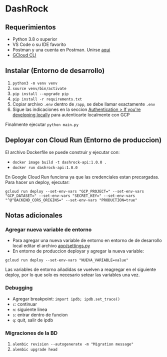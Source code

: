 # DashRock

## Requerimientos

- Python 3.8 o superior
- VS Code o su IDE favorito
- Postman y una cuenta en Postman. Unirse [aqui](https://app.getpostman.com/join-team?invite_code=c4b0075a6d44af142ae2eb28f274aba7&target_code=a2ce38ed2a0b30522c0a3b9a356cf414)
- [GCloud CLI](https://cloud.google.com/sdk/docs/install)

## Instalar (Entorno de desarrollo)

1. `python3 -m venv venv`
2. `source venv/bin/activate`
3. `pip install --upgrade pip`
4. `pip install -r requirements.txt`
5. Copiar archivo `.env` dentro de `/app`, se debe llamar exactamente `.env`
6. Sigue las indicaciones en la seccion [Authentication > If you're developing locally](https://googleapis.dev/python/google-api-core/latest/auth.html) para autenticarte localmente con GCP

Finalmente ejecutar `python main.py`

## Deployar con Cloud Run (Entorno de produccion)

El archivo Dockerfile se puede construir y ejecutar con:

- `docker image build -t dashrock-api:1.0.0 .`
- `docker run dashrock-api:1.0.0`

En Google Cloud Run funciona ya que las credenciales estan precargadas. Para hacer un deploy, ejecutar:

```
gcloud run deploy --set-env-vars "GCP_PROJECT=" --set-env-vars "GCP_DATASET=" --set-env-vars "SECRET_KEY=" --set-env-vars "^@^BACKEND_CORS_ORIGINS=" --set-env-vars "PRODUCTION=true"
```

## Notas adicionales

### Agregar nueva variable de entorno

- Para agregar una nueva variable de entorno en entorno de de desarrollo local editar el archivo [app/settings.py](app/settings.py)
- En entorno de produccion deployar y agregar la nueva variable:
```
gcloud run deploy --set-env-vars "NUEVA_VARIABLE=value" 
```

Las variables de entorno añadidas se vuelven a reagregar en el siguiente deploy, por lo que solo es necesario setear las variables una vez.

### Debugging

- Agregar breakpoint: `import ipdb; ipdb.set_trace()`
- `c`: continuar
- `n`: siguiente linea
- `s`: entrar dentro de funcion
- `q`: quit, salir de ipdb

### Migraciones de la BD

1. `alembic revision --autogenerate -m "Migration message"`
2. `alembic upgrade head`